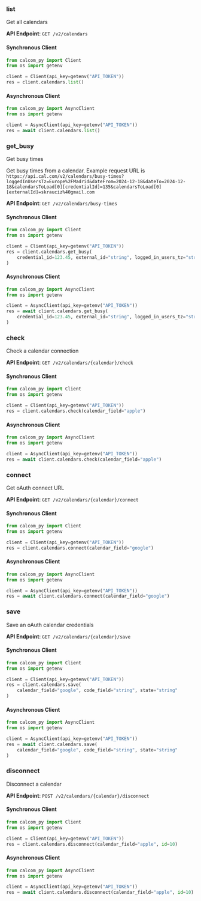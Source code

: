 
### list <a name="list"></a>
Get all calendars



**API Endpoint**: `GET /v2/calendars`

#### Synchronous Client

```python
from calcom_py import Client
from os import getenv

client = Client(api_key=getenv("API_TOKEN"))
res = client.calendars.list()
```

#### Asynchronous Client

```python
from calcom_py import AsyncClient
from os import getenv

client = AsyncClient(api_key=getenv("API_TOKEN"))
res = await client.calendars.list()
```

### get_busy <a name="get_busy"></a>
Get busy times

Get busy times from a calendar. Example request URL is `https://api.cal.com/v2/calendars/busy-times?loggedInUsersTz=Europe%2FMadrid&dateFrom=2024-12-18&dateTo=2024-12-18&calendarsToLoad[0][credentialId]=135&calendarsToLoad[0][externalId]=skrauciz%40gmail.com`

**API Endpoint**: `GET /v2/calendars/busy-times`

#### Synchronous Client

```python
from calcom_py import Client
from os import getenv

client = Client(api_key=getenv("API_TOKEN"))
res = client.calendars.get_busy(
    credential_id=123.45, external_id="string", logged_in_users_tz="string"
)
```

#### Asynchronous Client

```python
from calcom_py import AsyncClient
from os import getenv

client = AsyncClient(api_key=getenv("API_TOKEN"))
res = await client.calendars.get_busy(
    credential_id=123.45, external_id="string", logged_in_users_tz="string"
)
```

### check <a name="check"></a>
Check a calendar connection



**API Endpoint**: `GET /v2/calendars/{calendar}/check`

#### Synchronous Client

```python
from calcom_py import Client
from os import getenv

client = Client(api_key=getenv("API_TOKEN"))
res = client.calendars.check(calendar_field="apple")
```

#### Asynchronous Client

```python
from calcom_py import AsyncClient
from os import getenv

client = AsyncClient(api_key=getenv("API_TOKEN"))
res = await client.calendars.check(calendar_field="apple")
```

### connect <a name="connect"></a>
Get oAuth connect URL



**API Endpoint**: `GET /v2/calendars/{calendar}/connect`

#### Synchronous Client

```python
from calcom_py import Client
from os import getenv

client = Client(api_key=getenv("API_TOKEN"))
res = client.calendars.connect(calendar_field="google")
```

#### Asynchronous Client

```python
from calcom_py import AsyncClient
from os import getenv

client = AsyncClient(api_key=getenv("API_TOKEN"))
res = await client.calendars.connect(calendar_field="google")
```

### save <a name="save"></a>
Save an oAuth calendar credentials



**API Endpoint**: `GET /v2/calendars/{calendar}/save`

#### Synchronous Client

```python
from calcom_py import Client
from os import getenv

client = Client(api_key=getenv("API_TOKEN"))
res = client.calendars.save(
    calendar_field="google", code_field="string", state="string"
)
```

#### Asynchronous Client

```python
from calcom_py import AsyncClient
from os import getenv

client = AsyncClient(api_key=getenv("API_TOKEN"))
res = await client.calendars.save(
    calendar_field="google", code_field="string", state="string"
)
```

### disconnect <a name="disconnect"></a>
Disconnect a calendar



**API Endpoint**: `POST /v2/calendars/{calendar}/disconnect`

#### Synchronous Client

```python
from calcom_py import Client
from os import getenv

client = Client(api_key=getenv("API_TOKEN"))
res = client.calendars.disconnect(calendar_field="apple", id=10)
```

#### Asynchronous Client

```python
from calcom_py import AsyncClient
from os import getenv

client = AsyncClient(api_key=getenv("API_TOKEN"))
res = await client.calendars.disconnect(calendar_field="apple", id=10)
```
